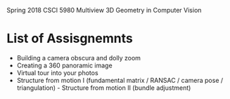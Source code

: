 Spring 2018 CSCI 5980 Multiview 3D Geometry in Computer Vision 

# List of Assisgnemnts
- Building a camera obscura and dolly zoom	
- Creating a 360 panoramic image
- Virtual tour into your photos	
- Structure from motion I (fundamental matrix / RANSAC / camera pose / triangulation)	- Structure from motion II (bundle adjustment)	

